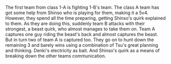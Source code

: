 The first team from class 1-A is fighting 1-B's team. The class A team has got some help from Shinso who is playing for them, making it a 5v4. However, they spend all the time preparing, getting Shinso's quirk explained to them. As they are doing this, suddenly team B attacks with their strongest, a beast quirk, who almost manages to take them on. Team A captures one guy riding the beast's back and almost captures the beast. But in turn two of team A is captured too. They go on to hunt down the remaining 3 and barely wins using a combination of Tsu's great planning and thinking. Denki's electricity as bait. And Shinso's quirk as a means of breaking down the other teams communication.